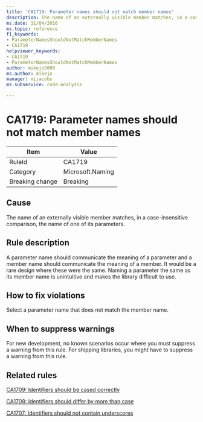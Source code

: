 ```yaml
---
title: 'CA1719: Parameter names should not match member names'
description: The name of an externally visible member matches, in a case-insensitive comparison, the name of one of its parameters.
ms.date: 11/04/2016
ms.topic: reference
f1_keywords:
- ParameterNamesShouldNotMatchMemberNames
- CA1719
helpviewer_keywords:
- CA1719
- ParameterNamesShouldNotMatchMemberNames
author: mikejo5000
ms.author: mikejo
manager: mijacobs
ms.subservice: code-analysis

---
```


# CA1719: Parameter names should not match member names

|Item|Value|
|-|-|
|RuleId|CA1719|
|Category|Microsoft.Naming|
|Breaking change|Breaking|

## Cause

The name of an externally visible member matches, in a case-insensitive comparison, the name of one of its parameters.

## Rule description

A parameter name should communicate the meaning of a parameter and a member name should communicate the meaning of a member. It would be a rare design where these were the same. Naming a parameter the same as its member name is unintuitive and makes the library difficult to use.

## How to fix violations

Select a parameter name that does not match the member name.

## When to suppress warnings

For new development, no known scenarios occur where you must suppress a warning from this rule. For shipping libraries, you might have to suppress a warning from this rule.

## Related rules

[CA1709: Identifiers should be cased correctly](../code-quality/ca1709.md)

[CA1708: Identifiers should differ by more than case](/dotnet/fundamentals/code-analysis/quality-rules/ca1708)

[CA1707: Identifiers should not contain underscores](/dotnet/fundamentals/code-analysis/quality-rules/ca1707)
